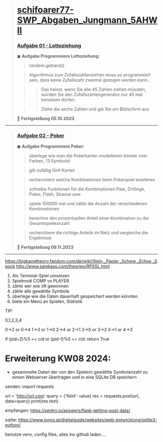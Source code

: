 > # [schifoarer77-SWP_Abgaben_Jungmann_5AHWII](https://github.com/schifoarer77/schifoarer77-schifoarer77-schifoarer77-SWP_Abgaben_Jungmann_5AHWII/tree/main)
>
> ### [Aufgabe 01 - Lottoziehung](https://github.com/schifoarer77/schifoarer77-schifoarer77-schifoarer77-SWP_Abgaben_Jungmann_5AHWII/blob/main/Aufgabe1_Lottoziehung.py)
> 
> ◼ **Aufgabe Programmiere Lottoziehung:**
>
>> random.getrand()
> 
>> Algorithmus zum Zufallszahlenziehen muss so programmiert sein, dass keine Zufallszahl zweimal gezogen werden kann.
> 
>>> Das heisst, wenn Sie alle 45 Zahlen ziehen müssten, würden Sie den Zufallszahlengenerator nur 45 mal benutzen dürfen.
>
>>> Ziehe die sechs Zahlen und gib Sie am Bildschirm aus
>
> 🏁 **Fertigstellung 05.10.2023**
>
________________________________________________________________
>
> ### [Aufgabe 02 - Poker](https://github.com/schifoarer77/schifoarer77-schifoarer77-schifoarer77-SWP_Abgaben_Jungmann_5AHWII/blob/main/Aufgabe2_Poker.py)
> 
> ◼ **Aufgabe Programmiere Poker:**
>
>> überlege wie man die Pokerkarten modellieren könnte (vier Farben, 13
Symbole)
> 
>> gib zufällig fünf Karten
> 
>> recherchiere welche Kombinationen beim Pokerspiel exisiteren
>
>> schreibe Funktionen für die Kombinationen Paar, Drillinge, Poker, Flash, Strasse usw.
>
>> spiele 100000 mal und zähle die Anzahl der verschiedenen Kombinationen
>
>> berechne den prozentuellen Anteil einer Kombination zu der
Gesamtspieleanzahl
>
>> recherchiere die richtige Anteile im Netz und vergleiche die Ergebnisse
>
> 🏁 **Fertigstellung 09.11.2023**
>
________________________________________________________________





https://bigbangtheory.fandom.com/de/wiki/Stein,_Papier,_Schere,_Echse,_Spock
http://www.samkass.com/theories/RPSSL.html

1) Als Terminal-Spiel umsetzen
2) Spielmodi COMP vs PLAYER
3) zähle wer wie oft gewonnen
4) zähle alle gewählte Symbole
5) überlege wie die Daten dauerhaft gespeichert werden könnten
6) biete ein Menü an Spielen, Statistik

TIP:

0,1,2,3,4

0->2 or 0->4
1->3 or 1->0
2->4 or 2->1
3->0 or 3->2
4->1 or 4->3

if (pid+2)%5 == cid or (pid-1)%5 == cid:
	return True

Erweiterung KW08 2024:
======================
- gesammelte Daten der von den Spielern gewählte Symbolanzahl zu einem Webserver übertragen und in eine SQLite DB speichern

senden:
import requests

url = 'http://url.com'
query = {'field': value}
res = requests.post(url, data=query)
print(res.text)

empfangen:
https://sentry.io/answers/flask-getting-post-data/

sqlite:
https://www.ionos.at/digitalguide/websites/web-entwicklung/sqlite3-python/

benutze venv, config files, alles ins github laden....

